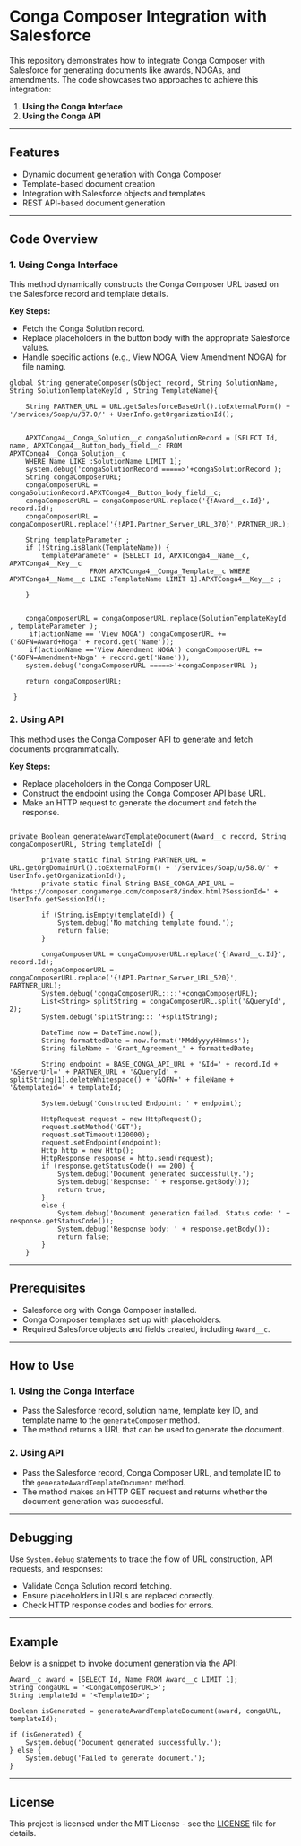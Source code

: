 # Conga Composer Integration with Salesforce

This repository demonstrates how to integrate Conga Composer with Salesforce for generating documents like awards, NOGAs, and amendments. The code showcases two approaches to achieve this integration:

1. **Using the Conga Interface**
2. **Using the Conga API**

---

## Features
- Dynamic document generation with Conga Composer
- Template-based document creation
- Integration with Salesforce objects and templates
- REST API-based document generation

---

## Code Overview

### 1. Using Conga Interface

This method dynamically constructs the Conga Composer URL based on the Salesforce record and template details.

**Key Steps:**
- Fetch the Conga Solution record.
- Replace placeholders in the button body with the appropriate Salesforce values.
- Handle specific actions (e.g., View NOGA, View Amendment NOGA) for file naming.

```apex
global String generateComposer(sObject record, String SolutionName, String SolutionTemplateKeyId , String TemplateName){
 
    String PARTNER_URL = URL.getSalesforceBaseUrl().toExternalForm() + '/services/Soap/u/37.0/' + UserInfo.getOrganizationId();
    

    APXTConga4__Conga_Solution__c congaSolutionRecord = [SELECT Id, name, APXTConga4__Button_body_field__c FROM APXTConga4__Conga_Solution__c 
    WHERE Name LIKE :SolutionName LIMIT 1]; 
    system.debug('congaSolutionRecord =====>'+congaSolutionRecord );
    String congaComposerURL;                      
    congaComposerURL = congaSolutionRecord.APXTConga4__Button_body_field__c;
    congaComposerURL = congaComposerURL.replace('{!Award__c.Id}', record.Id);
    congaComposerURL = congaComposerURL.replace('{!API.Partner_Server_URL_370}',PARTNER_URL);
    
    String templateParameter ; 
    if (!String.isBlank(TemplateName)) {
        templateParameter = [SELECT Id, APXTConga4__Name__c, APXTConga4__Key__c 
                    FROM APXTConga4__Conga_Template__c WHERE APXTConga4__Name__c LIKE :TemplateName LIMIT 1].APXTConga4__Key__c ;
    
    }

    
    congaComposerURL = congaComposerURL.replace(SolutionTemplateKeyId , templateParameter );
     if(actionName == 'View NOGA') congaComposerURL += ('&OFN=Award+Noga' + record.get('Name'));
     if(actionName =='View Amendment NOGA') congaComposerURL += ('&OFN=Amendment+Noga' + record.get('Name'));
    system.debug('congaComposerURL =====>'+congaComposerURL );  
     
    return congaComposerURL;
   
 }

```

### 2. Using API

This method uses the Conga Composer API to generate and fetch documents programmatically.

**Key Steps:**
- Replace placeholders in the Conga Composer URL.
- Construct the endpoint using the Conga Composer API base URL.
- Make an HTTP request to generate the document and fetch the response.

```apex

private Boolean generateAwardTemplateDocument(Award__c record, String congaComposerURL, String templateId) {
		
		private static final String PARTNER_URL = URL.getOrgDomainUrl().toExternalForm() + '/services/Soap/u/58.0/' + UserInfo.getOrganizationId();
		private static final String BASE_CONGA_API_URL = 'https://composer.congamerge.com/composer8/index.html?SessionId=' + UserInfo.getSessionId();
	
        if (String.isEmpty(templateId)) {
            System.debug('No matching template found.');
            return false;
        }
        
        congaComposerURL = congaComposerURL.replace('{!Award__c.Id}', record.Id);
        congaComposerURL = congaComposerURL.replace('{!API.Partner_Server_URL_520}', PARTNER_URL);
        System.debug('congaComposerURL::::'+congaComposerURL);
        List<String> splitString = congaComposerURL.split('&QueryId', 2);
        System.debug('splitString::: '+splitString);
        
        DateTime now = DateTime.now();
        String formattedDate = now.format('MMddyyyyHHmmss');
        String fileName = 'Grant_Agreement_' + formattedDate;

        String endpoint = BASE_CONGA_API_URL + '&Id=' + record.Id + '&ServerUrl=' + PARTNER_URL + '&QueryId' + splitString[1].deleteWhitespace() + '&OFN=' + fileName + '&templateid=' + templateId;

        System.debug('Constructed Endpoint: ' + endpoint);

        HttpRequest request = new HttpRequest();
        request.setMethod('GET');
        request.setTimeout(120000);
        request.setEndpoint(endpoint);
        Http http = new Http();
        HttpResponse response = http.send(request);
        if (response.getStatusCode() == 200) {
            System.debug('Document generated successfully.');
            System.debug('Response: ' + response.getBody());
            return true;
        } 
        else {
            System.debug('Document generation failed. Status code: ' + response.getStatusCode());
            System.debug('Response body: ' + response.getBody());
            return false;
        }
    }
```

---

## Prerequisites

- Salesforce org with Conga Composer installed.
- Conga Composer templates set up with placeholders.
- Required Salesforce objects and fields created, including `Award__c`.

---

## How to Use

### 1. Using the Conga Interface
- Pass the Salesforce record, solution name, template key ID, and template name to the `generateComposer` method.
- The method returns a URL that can be used to generate the document.

### 2. Using API
- Pass the Salesforce record, Conga Composer URL, and template ID to the `generateAwardTemplateDocument` method.
- The method makes an HTTP GET request and returns whether the document generation was successful.

---

## Debugging

Use `System.debug` statements to trace the flow of URL construction, API requests, and responses:
- Validate Conga Solution record fetching.
- Ensure placeholders in URLs are replaced correctly.
- Check HTTP response codes and bodies for errors.

---

## Example

Below is a snippet to invoke document generation via the API:

```apex
Award__c award = [SELECT Id, Name FROM Award__c LIMIT 1];
String congaURL = '<CongaComposerURL>';
String templateId = '<TemplateID>';

Boolean isGenerated = generateAwardTemplateDocument(award, congaURL, templateId);

if (isGenerated) {
    System.debug('Document generated successfully.');
} else {
    System.debug('Failed to generate document.');
}
```

---

## License

This project is licensed under the MIT License - see the [LICENSE](LICENSE) file for details.

